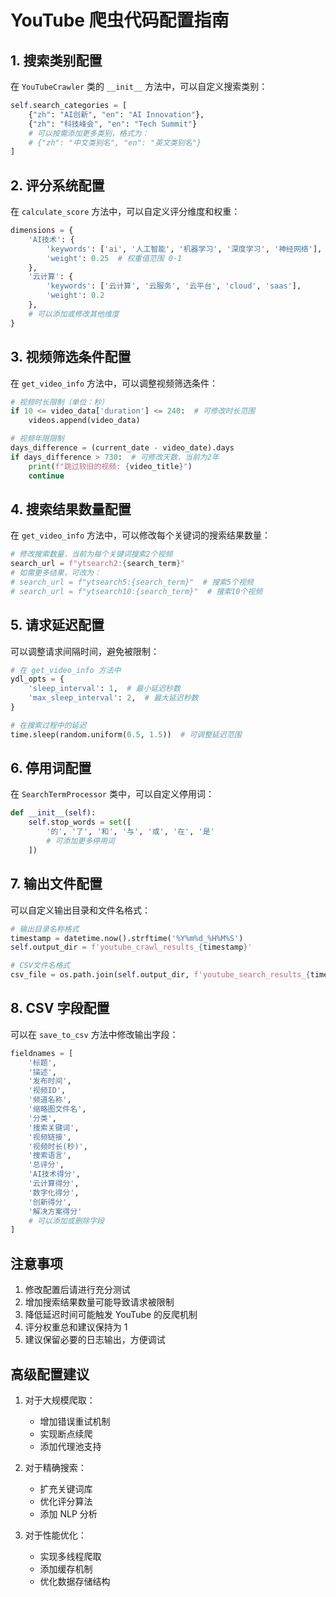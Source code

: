 # YouTube 爬虫代码配置指南

## 1. 搜索类别配置

在 `YouTubeCrawler` 类的 `__init__` 方法中，可以自定义搜索类别：

```python
self.search_categories = [
    {"zh": "AI创新", "en": "AI Innovation"},
    {"zh": "科技峰会", "en": "Tech Summit"}
    # 可以按需添加更多类别，格式为：
    # {"zh": "中文类别名", "en": "英文类别名"}
]
```

## 2. 评分系统配置

在 `calculate_score` 方法中，可以自定义评分维度和权重：

```python
dimensions = {
    'AI技术': {
        'keywords': ['ai', '人工智能', '机器学习', '深度学习', '神经网络'],
        'weight': 0.25  # 权重值范围 0-1
    },
    '云计算': {
        'keywords': ['云计算', '云服务', '云平台', 'cloud', 'saas'],
        'weight': 0.2
    },
    # 可以添加或修改其他维度
}
```

## 3. 视频筛选条件配置

在 `get_video_info` 方法中，可以调整视频筛选条件：

```python
# 视频时长限制（单位：秒）
if 10 <= video_data['duration'] <= 240:  # 可修改时长范围
    videos.append(video_data)

# 视频年限限制
days_difference = (current_date - video_date).days
if days_difference > 730:  # 可修改天数，当前为2年
    print(f"跳过较旧的视频: {video_title}")
    continue
```

## 4. 搜索结果数量配置

在 `get_video_info` 方法中，可以修改每个关键词的搜索结果数量：

```python
# 修改搜索数量，当前为每个关键词搜索2个视频
search_url = f"ytsearch2:{search_term}"
# 如需更多结果，可改为：
# search_url = f"ytsearch5:{search_term}"  # 搜索5个视频
# search_url = f"ytsearch10:{search_term}"  # 搜索10个视频
```

## 5. 请求延迟配置

可以调整请求间隔时间，避免被限制：

```python
# 在 get_video_info 方法中
ydl_opts = {
    'sleep_interval': 1,  # 最小延迟秒数
    'max_sleep_interval': 2,  # 最大延迟秒数
}

# 在搜索过程中的延迟
time.sleep(random.uniform(0.5, 1.5))  # 可调整延迟范围
```

## 6. 停用词配置

在 `SearchTermProcessor` 类中，可以自定义停用词：

```python
def __init__(self):
    self.stop_words = set([
        '的', '了', '和', '与', '或', '在', '是'
        # 可添加更多停用词
    ])
```

## 7. 输出文件配置

可以自定义输出目录和文件名格式：

```python
# 输出目录名称格式
timestamp = datetime.now().strftime('%Y%m%d_%H%M%S')
self.output_dir = f'youtube_crawl_results_{timestamp}'

# CSV文件名格式
csv_file = os.path.join(self.output_dir, f'youtube_search_results_{timestamp}.csv')
```

## 8. CSV 字段配置

可以在 `save_to_csv` 方法中修改输出字段：

```python
fieldnames = [
    '标题',
    '描述',
    '发布时间',
    '视频ID',
    '频道名称',
    '缩略图文件名',
    '分类',
    '搜索关键词',
    '视频链接',
    '视频时长(秒)',
    '搜索语言',
    '总评分',
    'AI技术得分',
    '云计算得分',
    '数字化得分',
    '创新得分',
    '解决方案得分'
    # 可以添加或删除字段
]
```

## 注意事项

1. 修改配置后请进行充分测试
2. 增加搜索结果数量可能导致请求被限制
3. 降低延迟时间可能触发 YouTube 的反爬机制
4. 评分权重总和建议保持为 1
5. 建议保留必要的日志输出，方便调试

## 高级配置建议

1. 对于大规模爬取：

   - 增加错误重试机制
   - 实现断点续爬
   - 添加代理池支持

2. 对于精确搜索：

   - 扩充关键词库
   - 优化评分算法
   - 添加 NLP 分析

3. 对于性能优化：
   - 实现多线程爬取
   - 添加缓存机制
   - 优化数据存储结构

